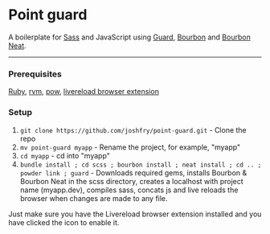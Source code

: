# Point guard

A boilerplate for [Sass](http://sass-lang.com/) and JavaScript using [Guard](https://github.com/guard/guard), [Bourbon](http://bourbon.io) and [Bourbon Neat](http://neat.bourbon.io).

- - - 

### Prerequisites

[Ruby](http://www.ruby-lang.org), [rvm](https://rvm.io), [pow](http://pow.cx), [livereload browser extension](http://feedback.livereload.com/knowledgebase/articles/86242-how-do-i-install-and-use-the-browser-extensions-)

### Setup

1. `git clone https://github.com/joshfry/point-guard.git` - Clone the repo
2. `mv point-guard myapp` - Rename the project, for example, "myapp"
3. `cd myapp` - cd into "myapp"
4. `bundle install ; cd scss ; bourbon install ; neat install ; cd .. ; powder link ; guard` - Downloads required gems, installs Bourbon & Bourbon Neat in the scss directory, creates a localhost with project name (myapp.dev), compiles sass, concats js and live reloads the browser when changes are made to any file.

Just make sure you have the Livereload browser extension installed and you have clicked the icon to enable it.
